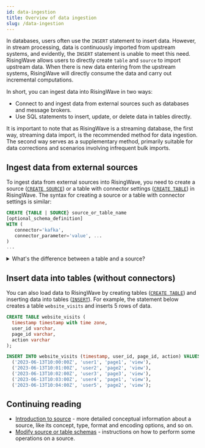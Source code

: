```yaml
---
id: data-ingestion
title: Overview of data ingestion
slug: /data-ingestion
---
```

<head>
  <link rel="canonical" href="https://docs.risingwave.com/docs/current/data-ingestion/" />
</head>

In databases, users often use the `INSERT` statement to insert data. However, in stream processing, data is continuously imported from upstream systems, and evidently, the `INSERT` statement is unable to meet this need. RisingWave allows users to directly create `table` and `source` to import upstream data. When there is new data entering from the upstream systems, RisingWave will directly consume the data and carry out incremental computations.

In short, you can ingest data into RisingWave in two ways:

- Connect to and ingest data from external sources such as databases and message brokers.
- Use SQL statements to insert, update, or delete data in tables directly.

It is important to note that as RisingWave is a streaming database, the first way, streaming data import, is the recommended method for data ingestion. The second way serves as a supplementary method, primarily suitable for data corrections and scenarios involving infrequent bulk imports.

## Ingest data from external sources

To ingest data from external sources into RisingWave, you need to create a source ([`CREATE SOURCE`](/sql/commands/sql-create-source.md)) or a table with connector settings ([`CREATE TABLE`](/sql/commands/sql-create-table.md)) in RisingWave. The syntax for creating a source or a table with connector settings is similar:

```sql
CREATE {TABLE | SOURCE} source_or_table_name 
[optional_schema_definition]
WITH (
   connector='kafka',
   connector_parameter='value', ...
)
...
```

<details>
  <summary>What's the difference between a table and a source?</summary>
  <div>
    <div>The table below shows the main differences between a table and a source in RisingWave.</div>
<br/>

| Functionalities | Table | Source |
| ----------------| ----- | ------ |
| Support persisting data     | yes       | no |
| Support primary key   | yes        | no |
| Support appending data  | yes        | yes |
| Support updating/deleting data   | yes, but a primary key needs to be defined       | no |
<br/>

<div>As shown above, a very fundamental difference between them is that a table will persist the consumed data, while a source will not. For instance, let's assume the upstream inputs 5 records: `AA`, `BB`, `CC`, `DD`, and `EE`. If using a table, these 5 records will be persisted within RisingWave; if using a source, these records will not be persisted. </div>
<br/>
<div>The advantage of using a table to persist records is that it can speed up queries. Naturally, if the data is within the same system, queries will be much more efficient, although the downside is that it occupies storage.</div>
<br/>

<div>Another advantage is the ability to consume data changes. That is to say, if the upstream system deletes or updates a record, this operation will be consumed by RisingWave, thereby modifying the results of the stream computation. On the other hand, a source only supports appending records and cannot handle data changes. Besides, to allow a table to accept data changes, a primary key must be specified on the table.</div>

<br/>
<div>Apart from the above differences, here are a few points worth noting about a table:</div>
<br/>
<div></div>

- When a user sends a `create table` request, the corresponding table will be immediately created and populated with data.
- When a user creates a materialized view on the existing table, RisingWave will start reading data from the table and perform streaming computation.
- RisingWave's batch processing engine supports direct batch reading of the table. Users can send ad-hoc queries to directly access the data within the table.

And here are the points worth noting about a source:

- When a user sends a `create source` request, no physical objects are created, and data is not immediately read from the source.
- Data from the source is only read when a user creates materialized views or sinks on that source.

Regardless of whether data is persisted in RisingWave, you can create materialized views to transform or analyze them.
  </div>
</details>

## Insert data into tables (without connectors)

You can also load data to RisingWave by creating tables ([`CREATE TABLE`](/sql/commands/sql-create-table.md)) and inserting data into tables ([`INSERT`](/sql/commands/sql-insert.md)). For example, the statement below creates a table `website_visits` and inserts 5 rows of data.



```sql
CREATE TABLE website_visits (
  timestamp timestamp with time zone,
  user_id varchar,
  page_id varchar,
  action varchar
);

INSERT INTO website_visits (timestamp, user_id, page_id, action) VALUES
  ('2023-06-13T10:00:00Z', 'user1', 'page1', 'view'),
  ('2023-06-13T10:01:00Z', 'user2', 'page2', 'view'),
  ('2023-06-13T10:02:00Z', 'user3', 'page3', 'view'),
  ('2023-06-13T10:03:00Z', 'user4', 'page1', 'view'),
  ('2023-06-13T10:04:00Z', 'user5', 'page2', 'view');
```

## Continuing reading

- [Introduction to source](/ingest/introduction-to-source.md) - more detailed conceptual information about a source, like its concept, type, format and encoding options, and so on.
- [Modify source or table schemas](/ingest/modify-schemas.md) - instructions on how to perform some operations on a source.